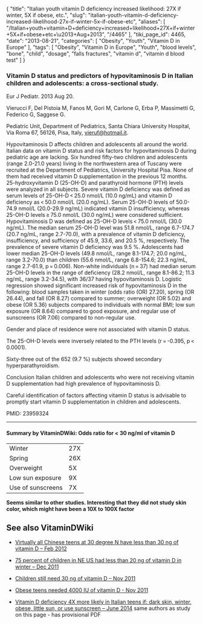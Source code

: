 {
    "title": "Italian youth vitamin D deficiency increased likelihood: 27X if winter, 5X if obese, etc.",
    "slug": "italian-youth-vitamin-d-deficiency-increased-likelihood-27x-if-winter-5x-if-obese-etc",
    "aliases": [
        "/Italian+youth+vitamin+D+deficiency+increased+likelihood+27X+if+winter+5X+if+obese+etc+\u2013+Aug+2013",
        "/4465"
    ],
    "tiki_page_id": 4465,
    "date": "2013-08-21",
    "categories": [
        "Obesity",
        "Youth",
        "Vitamin D in Europe"
    ],
    "tags": [
        "Obesity",
        "Vitamin D in Europe",
        "Youth",
        "blood levels",
        "bone",
        "child",
        "dosage",
        "falls fractures",
        "vitamin d",
        "vitamin d blood test"
    ]
}


### Vitamin D status and predictors of hypovitaminosis D in Italian children and adolescents: a cross-sectional study.

Eur J Pediatr. 2013 Aug 20.

Vierucci F, Del Pistoia M, Fanos M, Gori M, Carlone G, Erba P, Massimetti G, Federico G, Saggese G.

Pediatric Unit, Department of Pediatrics, Santa Chiara University Hospital, Via Roma 67, 56126, Pisa, Italy, vieruf@hotmail.it.

Hypovitaminosis D affects children and adolescents all around the world. Italian data on vitamin D status and risk factors for hypovitaminosis D during pediatric age are lacking. Six hundred fifty-two children and adolescents (range 2.0-21.0 years) living in the northwestern area of Tuscany were recruited at the Department of Pediatrics, University Hospital Pisa. None of them had received vitamin D supplementation in the previous 12 months. 25-hydroxyvitamin D (25-OH-D) and parathyroid hormone (PTH) levels were analyzed in all subjects. Severe vitamin D deficiency was defined as serum levels of 25-OH-D < 25.0 nmol/L (10.0 ng/mL) and vitamin D deficiency as < 50.0 nmol/L (20.0 ng/mL). Serum 25-OH-D levels of 50.0-74.9 nmol/L (20.0-29.9 ng/mL) indicated vitamin D insufficiency, whereas 25-OH-D levels ≥ 75.0 nmol/L (30.0 ng/mL) were considered sufficient. Hypovitaminosis D was defined as 25-OH-D levels < 75.0 nmol/L (30.0 ng/mL). The median serum 25-OH-D level was 51.8 nmol/L, range 6.7-174.7 (20.7 ng/mL, range 2.7-70.0), with a prevalence of vitamin D deficiency, insufficiency, and sufficiency of 45.9, 33.6, and 20.5 %, respectively. The prevalence of severe vitamin D deficiency was 9.5 %. Adolescents had lower median 25-OH-D levels (49.8 nmol/L, range 8.1-174.7; 20.0 ng/mL, range 3.2-70.0) than children (55.6 nmol/L, range 6.8-154.6; 22.3 ng/mL, range 2.7-61.9, p = 0.006). Non-white individuals (n = 37) had median serum 25-OH-D levels in the range of deficiency (28.2 nmol/L, range 8.1-86.2; 11.3 ng/mL, range 3.2-34.5), with 36/37 having hypovitaminosis D. Logistic regression showed significant increased risk of hypovitaminosis D in the following: blood samples taken in winter (odds ratio (OR) 27.20), spring (OR 26.44), and fall (OR 8.27) compared to summer; overweight (OR 5.02) and obese (OR 5.36) subjects compared to individuals with normal BMI; low sun exposure (OR 8.64) compared to good exposure, and regular use of sunscreens (OR 7.06) compared to non-regular use. 

Gender and place of residence were not associated with vitamin D status. 

The 25-OH-D levels were inversely related to the PTH levels (r = -0.395, p < 0.0001). 

Sixty-three out of the 652 (9.7 %) subjects showed secondary hyperparathyroidism. 

Conclusion Italian children and adolescents who were not receiving vitamin D supplementation had high prevalence of hypovitaminosis D. 

Careful identification of factors affecting vitamin D status is advisable to promptly start vitamin D supplementation in children and adolescents.

PMID:     23959324

---

#### Summary by VitaminDWiki: Odds ratio for < 30 ng/ml of vitamin D

| | |
| --- | --- |
| Winter | 27X |
| Spring | 26X |
| Overweight  | 5X |
| Low sun exposure | 9X |
| Use of sunscreens | 7X |

 **Seems similar to other studies. Interesting that they did not study skin color, which might have been a 10X to 100X factor** 

## See also VitaminDWiki

* [Virtually all Chinese teens at 30 degree N have less than 30 ng of vitamin D – Feb 2012](/posts/virtually-all-chinese-teens-at-30-degree-n-have-less-than-30-ng-of-vitamin-d)

* [75 percent of children in NE US had less than 20 ng of vitamin D in winter – Dec 2011](/posts/75-percent-of-children-in-ne-us-had-less-than-20-ng-of-vitamin-d-in-winter)

* [Children still need 30 ng of vitamin D – Nov 2011](/posts/children-still-need-30-ng-of-vitamin-d)

* [Obese teens needed 4000 IU of vitamin D - Nov 2011](/posts/obese-teens-needed-4000-iu-of-vitamin-d)

* [Vitamin D deficiency 4X more likely in Italian teens if: dark skin, winter, obese, little sun, or use sunscreen – June 2014](/posts/vitamin-d-deficiency-4x-more-likely-in-italian-teens-if-dark-skin-winter-obese-l-r-use-sunscreen) same authors as study on this page - has provisional PDF